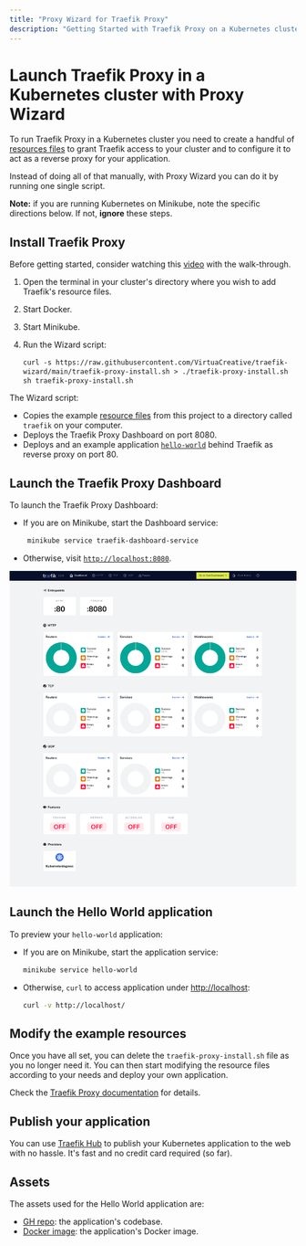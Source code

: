```yaml
---
title: "Proxy Wizard for Traefik Proxy"
description: "Getting Started with Traefik Proxy on a Kubernetes cluster woth Proxy Wizard"
---
```


# Launch Traefik Proxy in a Kubernetes cluster with Proxy Wizard

To run Traefik Proxy in a Kubernetes cluster you need to create a handful of
[resources files](https://doc.traefik.io/traefik/getting-started/quick-start-with-kubernetes/)
to grant Traefik access to your cluster and to configure it to act as a reverse proxy
for your application.

Instead of doing all of that manually, with Proxy Wizard you can do it by running one single script.

**Note:** if you are running Kubernetes on Minikube, note the specific directions below. If not,
**ignore** these steps.

## Install Traefik Proxy

Before getting started, consider watching this [video](https://www.youtube.com/watch?v=JaTITCVcUn0)
with the walk-through.

1. Open the terminal in your cluster's directory where you wish
to add Traefik's resource files.
1. Start Docker.
1. Start Minikube.
1. Run the Wizard script:

   ```shell
   curl -s https://raw.githubusercontent.com/VirtuaCreative/traefik-wizard/main/traefik-proxy-install.sh > ./traefik-proxy-install.sh
   sh traefik-proxy-install.sh
   ```

The Wizard script:

- Copies the example [resource files](../proxy-kube-resources/) from this project to a directory called
`traefik` on your computer.
- Deploys the Traefik Proxy Dashboard on port 8080.
- Deploys and an example application [`hello-world`](https://github.com/VirtuaCreative/html-hello-world)
behind Traefik as reverse proxy on port 80.

## Launch the Traefik Proxy Dashboard

To launch the Traefik Proxy Dashboard:

- If you are on Minikube, start the Dashboard service:

  ```sh
   minikube service traefik-dashboard-service
   ```

- Otherwise, visit [`http://localhost:8080`](http://localhost:8080).

![Traefik Proxy Dashboard](img/traefik-proxy-dashboard.png)

## Launch the Hello World application

To preview your `hello-world` application:

- If you are on Minikube, start the application service:

  ```sh
  minikube service hello-world
  ```

- Otherwise, `curl` to access application under [http://localhost](http://localhost):

   ```sh
   curl -v http://localhost/
   ```

## Modify the example resources

Once you have all set, you can delete the `traefik-proxy-install.sh` file as you no longer need it.
You can then start modifying the resource files according to your needs and deploy your own application.

Check the [Traefik Proxy documentation](https://doc.traefik.io/traefik/) for details.

## Publish your application

You can use [Traefik Hub](https://doc.traefik.io/traefik-hub/) to publish your Kubernetes application to the
web with no hassle. It's fast and no credit card required (so far).

## Assets

The assets used for the Hello World application are:

- [GH repo](https://github.com/VirtuaCreative/html-hello-world): the application's codebase.
- [Docker image](https://hub.docker.com/r/ramosmd/html-hello-world): the application's Docker image.
